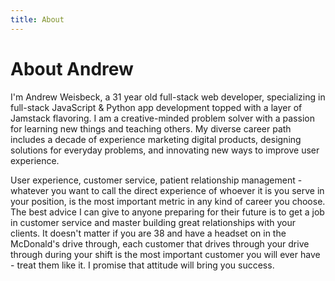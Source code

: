 ```yaml
---
title: About
---
```


# About Andrew

I'm Andrew Weisbeck, a 31 year old full-stack web developer, specializing in full-stack JavaScript & Python app development topped with a layer of Jamstack flavoring. I am a creative-minded problem solver with a passion for learning new things and teaching others. My diverse career path includes a decade of experience marketing digital products, designing solutions for everyday problems, and innovating new ways to improve user experience.

User experience, customer service, patient relationship management - whatever you want to call the direct experience of whoever it is you serve in your position, is the most important metric in any kind of career you choose. The best advice I can give to anyone preparing for their future is to get a job in customer service and master building great relationships with your clients. It doesn't matter if you are 38 and have a headset on in the McDonald's drive through, each customer that drives through your drive through during your shift is the most important customer you will ever have - treat them like it. I promise that attitude will bring you success.
